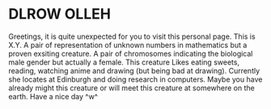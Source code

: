 # DLROW OLLEH
Greetings, it is quite unexpected for you to visit this personal page. This is X.Y. A pair of representation of unknown numbers in mathematics but a proven exsiting creature. A pair of chromosomes indicating the biological male gender but actually a female. This creature Likes eating sweets, reading, watching anime and drawing (but being bad at drawing). Currently she locates at Edinburgh and doing research in computers. Maybe you have already might this creature or will meet this creature at somewhere on the earth. Have a nice day ^w^
